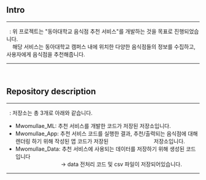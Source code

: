 ## Intro

---
&nbsp; : 위 프로젝트는 "동아대학교 음식점 추천 서비스"를 개발하는 것을 목표로 진행되었습니다. <Br>
&nbsp;&nbsp;&nbsp;&nbsp;해당 서비스는 동아대학교 캠퍼스 내에 위치한 다양한 음식점들의 정보를 수집하고, 사용자에게 음식점을 추천해줍니다. 

---
<br>
  
## Repository description
  
---
&nbsp; : 저장소는 총 3개로 아래와 같습니다.
* Mwomullae_ML: 추천 서비스를 개발한 코드가 저장된 저장소입니다.
* Mwomullae_App: 추천 서비스 코드를 실행한 결과, 추천/출력되는 음식점에 대해 렌더링 하기 위해 작성된 앱 코드가 저장된 
&nbsp;&nbsp;&nbsp;&nbsp;&nbsp;&nbsp;&nbsp;&nbsp;&nbsp;&nbsp;&nbsp;&nbsp;&nbsp;&nbsp;&nbsp;&nbsp;&nbsp;&nbsp;&nbsp;&nbsp;&nbsp;&nbsp;&nbsp;&nbsp;&nbsp;&nbsp;&nbsp;&nbsp;&nbsp;저장소입니다.
* Mwomullae_Data: 추천 서비스에 사용되는 데이터를 저장하기 위해 생성된 코드입니다<br>
&nbsp;&nbsp;&nbsp;&nbsp;&nbsp;&nbsp;&nbsp;&nbsp;&nbsp;&nbsp;&nbsp;&nbsp;&nbsp;&nbsp;&nbsp;&nbsp;&nbsp;&nbsp;&nbsp;&nbsp;&nbsp;&nbsp;&nbsp;&nbsp;&nbsp;&nbsp;&nbsp;&nbsp;&nbsp;&nbsp;→ data 전처리 코드 및 csv 파일이 저장되어있습니다.<br>
---
